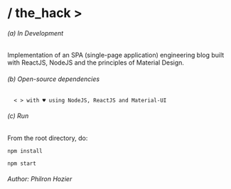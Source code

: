 
# / the_hack >

###### (a) In Development
Implementation of an SPA (single-page application) engineering blog built with ReactJS, NodeJS and the principles of Material Design.

###### (b) Open-source dependencies
      < > with ♥ using NodeJS, ReactJS and Material-UI

###### (c) Run
From the root directory, do:

`npm install`

`npm start`


###### Author: Philron Hozier
